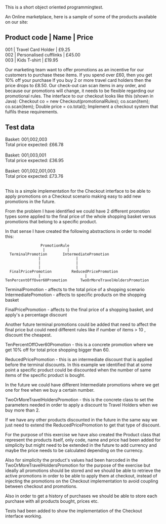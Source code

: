This is a short object oriented programmingtest.

An Online marketplace, here is a sample of some of the products available on our site:

Product code | Name | Price
----------------------------------------------------------
001 | Travel Card Holder | £9.25 <br />
002 | Personalised cufflinks | £45.00 <br />
003 | Kids T-shirt | £19.95 <br />

Our marketing team want to offer promotions as an incentive for
our customers to purchase these items.
If you spend over £60, then you get 10% off your purchase
If you buy 2 or more travel card holders then the price drops to
£8.50.
Our check-out can scan items in any order, and because our
promotions will change, it needs to be flexible regarding our
promotional rules.
The interface to our checkout looks like this (shown in Java):
Checkout co = new Checkout(promotionalRules);
co.scan(item);
co.scan(item);
Double price = co.total();
Implement a checkout system that fulfils these requirements.

Test data
---------
Basket: 001,002,003 <br />
Total price expected: £66.78<br /><br />
Basket: 001,003,001<br />
Total price expected: £36.95<br /><br />
Basket: 001,002,001,003<br />
Total price expected: £73.76<br /><br />

This is a simple implementation for the Checkout interface to be able to 
apply promotions on a Checkout scenario making easy to add new promotions 
in the future.

From the problem I have identified we could have 2 different promotion types
some applied to the final price of the whole shopping basket versus promotions
that belong to a specific product.

In that sense I have created the following abstractions in order to model this:
                    
                    PromotionRule
                     |          |
      TerminalPromotion       IntermediatePromotion
                   |                |
                   |                |
                   |                |
      FinalPricePromotion         ReducedPricePromotion
                   |                    |
    TenPercentOffOver60Promotion      TwoOrMoreTravelHoldersPromotion
      

TerminalPromotion -  affects to the total price of a shopping scenario
IntermediatePromotion - affects to specific products on the shopping basket

FinalPricePromotion -  affects to the final price of a shopping basket, and 
apply's a percentage discount

Another future terminal promotions could be added that need to affect the final price but 
could need different rules like if number of items > 10 , discount the cheapest.

TenPercentOffOver60Promotion -  this is a concrete promotion where we get 10% off for
total price shopping bigger than 60.

ReducedPricePromotion - this is an intermediate discount that is applied before the terminal
discounts. In this example we identified that at some point a specific product could be discounted
when the number of same items of the specific product is bought.

In the future we could have different Intermediate promotions where we get one for free
when we buy a certain number.

TwoOrMoreTravelHoldersPromotion -  this is the concrete class to set the parameters needed
in order to apply a discount to Travel Holders when we buy more than 2.

If we have any other products discounted in the future in the same way we just need to
extend the ReducedPricePromotion to get that type of discount.


For the purpose of this exercise we have also created the Product class that represent
the products itself, only code, name and price had been added for simplicity but might need
to be extended in the future to add currency and maybe the price needs to be calculated depending
on the currency.

Also for simplicity the product's values had been harcoded in the TwoOrMoreTravelHoldersPromotion for the 
purpose of the exercise but ideally all promotions should be stored and we should be able to
retrieve the active promotions in order to be able to apply them at checkout, 
instead of injecting the promotions on the Checkout implementation to avoid coupling
between checkout and promotions.

Also in order to get a history of purchases we should be able to store each purchase 
with all products bought, prices etc.

Tests had been added to show the implementation of the Checkout interface working.

